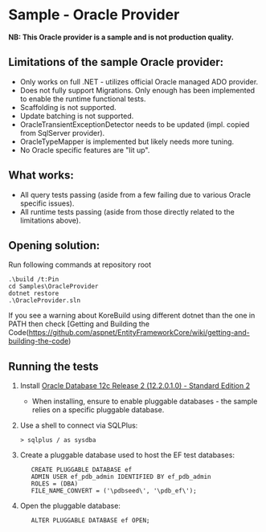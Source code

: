 # Sample - Oracle Provider

**NB: This Oracle provider is a sample and is not production quality.**

## Limitations of the sample Oracle provider:

- Only works on full .NET - utilizes official Oracle managed ADO provider.
- Does not fully support Migrations. Only enough has been implemented to enable the runtime functional tests.
- Scaffolding is not supported.
- Update batching is not supported.
- OracleTransientExceptionDetector needs to be updated (impl. copied from SqlServer provider).
- OracleTypeMapper is implemented but likely needs more tuning.
- No Oracle specific features are "lit up".

## What works:

- All query tests passing (aside from a few failing due to various Oracle specific issues).
- All runtime tests passing (aside from those directly related to the limitations above).

## Opening solution:
Run following commands at repository root
```
.\build /t:Pin
cd Samples\OracleProvider
dotnet restore
.\OracleProvider.sln
```
If you see a warning about KoreBuild using different dotnet than the one in PATH then check [Getting and Building the Code\(https://github.com/aspnet/EntityFrameworkCore/wiki/getting-and-building-the-code)

## Running the tests

1) Install [Oracle Database 12c Release 2 (12.2.0.1.0) - Standard Edition 2](http://www.oracle.com/technetwork/database/enterprise-edition/downloads/index.html) 
    - When installing, ensure to enable pluggable databases - the sample relies on a specific pluggable database.

2) Use a shell to connect via SQLPlus: 

    ```
    > sqlplus / as sysdba
    ```

3) Create a pluggable database used to host the EF test databases:

    ```
       CREATE PLUGGABLE DATABASE ef
       ADMIN USER ef_pdb_admin IDENTIFIED BY ef_pdb_admin
       ROLES = (DBA)
       FILE_NAME_CONVERT = ('\pdbseed\', '\pdb_ef\');
    ```
   
4) Open the pluggable database:

    ```
       ALTER PLUGGABLE DATABASE ef OPEN;
    ```
